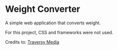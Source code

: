 # Weight Converter

A simple web application that converts weight. 

For this project, CSS and frameworks were not used.

Credits to: [Traversy Media](https://www.youtube.com/channel/UC29ju8bIPH5as8OGnQzwJyA)

